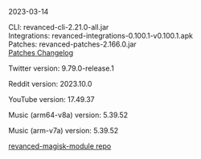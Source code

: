 2023-03-14
  
CLI: revanced-cli-2.21.0-all.jar  
Integrations: revanced-integrations-0.100.1-v0.100.1.apk  
Patches: revanced-patches-2.166.0.jar  
[Patches Changelog](https://github.com/revanced/revanced-patches/releases/tag/v2.166.0)  

Twitter version: 9.79.0-release.1  

Reddit version: 2023.10.0  

YouTube version: 17.49.37  

Music (arm64-v8a) version: 5.39.52  

Music (arm-v7a) version: 5.39.52  

[revanced-magisk-module repo](https://github.com/j-hc/revanced-magisk-module)
